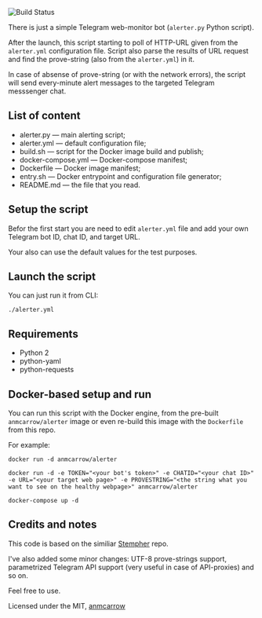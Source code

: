 ![Build Status](https://api.travis-ci.org/anmcarrow/anmcarrow.testwork.telegram-alerter-script-102018.svg?branch=master)

There is just a simple Telegram web-monitor bot 
(`alerter.py` Python script).

After the launch, this script starting to poll of
HTTP-URL given from the `alerter.yml` configuration file.
Script also parse the results of URL request and find 
the prove-string (also from the `alerter.yml`) in it.

In case of absense of prove-string (or with the network errors), 
the script will send every-minute alert messages to the targeted 
Telegram messsenger chat.

List of content
---------------

- alerter.py — main alerting script;
- alerter.yml — default configuration file;
- build.sh — script for the Docker image build and publish;
- docker-compose.yml — Docker-compose manifest;
- Dockerfile — Docker image manifest;
- entry.sh — Docker entrypoint and configuration file generator;
- README.md — the file that you read.

Setup the script
----------------
Befor the first start you are need to edit `alerter.yml`
file and add your own Telegram bot ID, chat ID, and target URL.

Your also can use the default values for the test purposes.

Launch the script
-----------------
You can just run it from CLI: 

```
./alerter.yml
```

Requirements
------------
- Python 2
- python-yaml
- python-requests

Docker-based setup and run
--------------------------

You can run this script with the Docker engine,
from the pre-built `anmcarrow/alerter` image or even
re-build this image with the `Dockerfile` from this repo.

For example:

```
docker run -d anmcarrow/alerter
```

```
docker run -d -e TOKEN="<your bot's token>" -e CHATID="<your chat ID>" -e URL="<your target web page>" -e PROVESTRING="<the string what you want to see on the healthy webpage>" anmcarrow/alerter
```

```
docker-compose up -d
```

Credits and notes
-----------------
This code is based on the similiar 
[Stempher](https://github.com/stempher/monitoring_bot) repo.

I've also added some minor changes: UTF-8 prove-strings support,
parametrized Telegram API support (very useful in case of API-proxies)
and so on.

Feel free to use.

Licensed under the MIT, [anmcarrow](mailto:mb@mcrrw.me)

